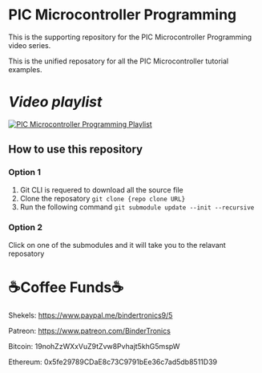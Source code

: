 # **PIC Microcontroller Programming**

This is the supporting repository for the PIC Microcontroller Programming video series.

This is the unified reposatory for all the PIC Microcontroller tutorial examples.

# *Video playlist*

[![PIC Microcontroller Programming Playlist](https://img.youtube.com/vi/KSI6fzOPVz0/0.jpg)](https://www.youtube.com/watch?v=KSI6fzOPVz0&list=PLtuqBdbsL-DtSo1a9pS4sLkoaU3Or2pl3 "PIC Microcontroller Programming Playlist")

## How to use this repository
### Option 1
1. Git CLI is requered to download all the source file
2. Clone the reposatory `git clone {repo clone URL}` 
3. Run the following command `git submodule update --init --recursive`
### Option 2
Click on one of the submodules and it will take you to the relavant reposatory

# ☕Coffee Funds☕

Shekels: 
https://www.paypal.me/bindertronics9/5

Patreon:
https://www.patreon.com/BinderTronics

Bitcoin: 
19nohZzWXxVuZ9tZvw8Pvhajt5khG5mspW

Ethereum: 
0x5fe29789CDaE8c73C9791bEe36c7ad5db8511D39 

